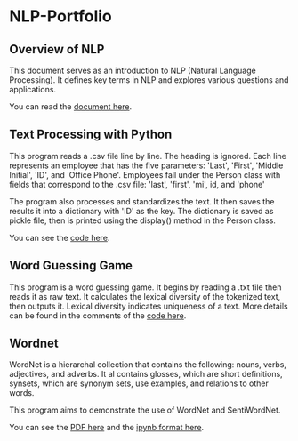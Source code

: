 # NLP-Portfolio

## Overview of NLP

This document serves as an introduction to NLP (Natural Language Processing). It defines key terms in NLP and explores various questions and applications.

You can read the [document here](https://github.com/meintgl/NLP-Portfolio/blob/main/Meinhard%20Benedict%20Capucao%20-%20NLP.pdf).

## Text Processing with Python

This program reads a .csv file line by line. The heading is ignored. Each line represents an employee that has the five
parameters:
    'Last', 'First', 'Middle Initial', 'ID', and 'Office Phone'.
Employees fall under the Person class with fields that correspond to the .csv file:
    'last', 'first', 'mi', id, and 'phone'

The program also processes and standardizes the text. It then saves the results it into a dictionary with 'ID' as the key.
The dictionary is saved as pickle file, then is printed using the display() method in the Person class.

You can see the [code here](https://github.com/meintgl/NLP-Portfolio/blob/main/Homework1_mdc190005/Homework_mdc190005.py).

## Word Guessing Game

This program is a word guessing game.
It begins by reading a .txt file then reads it as raw text. It calculates the lexical diversity of the tokenized text,
     then outputs it. Lexical diversity indicates uniqueness of a text.
More details can be found in the comments of the [code here](https://github.com/meintgl/NLP-Portfolio/blob/main/Homework%202_mdc190005/Homework2_mdc190005_2.py).

## Wordnet

WordNet is a hierarchal collection that contains the following: nouns, verbs, adjectives, and adverbs. It al contains glosses, which are short definitions, synsets, which are synonym sets, use examples, and relations to other words.

This program aims to demonstrate the use of WordNet and SentiWordNet.

You can see the [PDF here](https://github.com/meintgl/NLP-Portfolio/blob/main/MeinhardCapucao_WordNet.ipynb%20-%20Colaboratory.pdf)
and the [ipynb format here](https://github.com/meintgl/NLP-Portfolio/blob/main/MeinhardCapucao_WordNet.ipynb).
